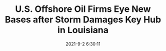 ---
"title": "U.S. Offshore Oil Firms Eye New Bases after Storm Damages Key Hub in Louisiana"
"date": "2021-9-2 6:30:11"
"feed_name": "OEDIGITAL"
"feed_website": "https://www.oedigital.com/"
"feed_rss": "https://www.oedigital.com/technology/safety-security?format=feed"
"link": "https://www.oedigital.com/news/490316-u-s-offshore-oil-firms-eye-new-bases-after-storm-damages-key-hub-in-louisiana"
"file": "_posts/90bab5c21017c9b649080768f02d9fe857d22cb8.md"
"accident": "0"
"drilling": "0"
---